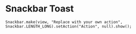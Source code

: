 # Snackbar Toast

```
Snackbar.make(view, "Replace with your own action", Snackbar.LENGTH_LONG).setAction("Action", null).show();
```
